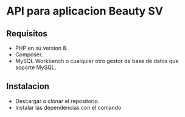 # API para aplicacion Beauty SV

## Requisitos

- PHP en su version 8.
- Composer.
- MySQL Workbench o cualquier otro gestor de base de datos que soporte MySQL.

## Instalacion

- Descargar o clonar el repositorio.
- Instalar las dependencias con el comando
